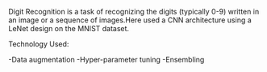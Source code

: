 Digit Recognition is a task of recognizing the digits (typically 0-9) written in an image
or a sequence of images.Here used  a CNN architecture using a LeNet design on the MNIST dataset.

Technology Used:

-Data augmentation
-Hyper-parameter tuning
-Ensembling
